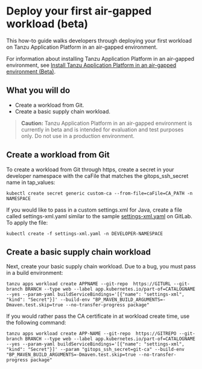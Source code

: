 # Deploy your first air-gapped workload (beta)

This how-to guide walks developers through deploying your first workload on Tanzu Application Platform in an air-gapped environment.

For information about installing Tanzu Application Platform in an air-gapped environment, see [Install Tanzu Application Platform in an air-gapped environment (Beta)](install-air-gap.md.hbs).

## <a id="you-will"></a>What you will do

- Create a workload from Git.
- Create a basic supply chain workload.

>**Caution:** Tanzu Application Platform in an air-gapped environment is currently in beta and is intended for evaluation and test purposes only. Do not use in a production environment.

## Create a workload from Git

To create a workload from Git through https, create a secret in your developer namespace with the caFile that matches the gitops_ssh_secret name in tap_values:

```console
kubectl create secret generic custom-ca --from-file=caFile=CA_PATH -n NAMESPACE
```

If you would like to pass in a custom settings.xml for Java, create a file called settings-xml.yaml similar to the sample [settings-xml.yaml](https://gitlab.eng.vmware.com/tanzu-compliance/tap-airgapped/-/blob/main/service-bindings/settings-xml.yaml) on GitLab. To apply the file:

```console
kubectl create -f settings-xml.yaml -n DEVELOPER-NAMESPACE
```   

## Create a basic supply chain workload

Next, create your basic supply chain workload. Due to a bug, you must pass in a build environment:

```console
tanzu apps workload create APPNAME --git-repo  https://GITURL --git-branch BRANCH --type web --label app.kubernetes.io/part-of=CATALOGNAME --yes --param-yaml buildServiceBindings='[{"name": "settings-xml", "kind": "Secret"}]' --build-env "BP_MAVEN_BUILD_ARGUMENTS=-Dmaven.test.skip=true --no-transfer-progress package"
```

If you would rather pass the CA certificate in at workload create time, use the following command:

```console
tanzu apps workload create APP-NAME --git-repo  https://GITREPO --git-branch BRANCH --type web --label app.kubernetes.io/part-of=CATALOGNAME --yes --param-yaml buildServiceBindings='[{"name": "settings-xml", "kind": "Secret"}]' --param "gitops_ssh_secret=git-ca" --build-env "BP_MAVEN_BUILD_ARGUMENTS=-Dmaven.test.skip=true --no-transfer-progress package"
```
